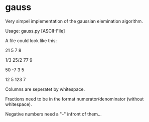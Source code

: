 gauss
=====

Very simpel implementation of the gaussian elemination algorithm.

Usage:
gauss.py [ASCII-File]

A file could look like this:

21   5   7  8

1/3 25/2 77 9

50  -7    3  5

12  5   123 7

Columns are seperatet by whitespace.

Fractions need to be in the format numerator/denominator (without whitespace).

Negative numbers need a "-" infront of them...
